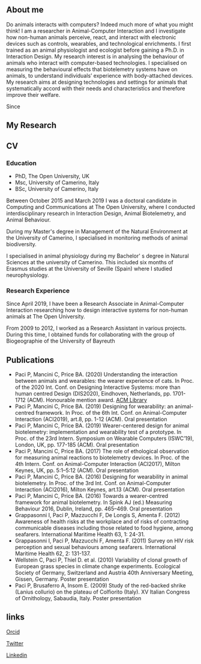## About me

Do animals interacts with computers? Indeed much more of what you might think! I am a researcher in Animal-Computer Interaction and I investigate how non-human animals perceive, react, and interact with electronic devices such as controls, wearables, and technological enrichments. I first trained as an animal physiologist and ecologist before gaining a Ph.D. in Interaction Design. My research interest is in analysing the behaviour of animals who interact with computer-based technologies. I specialised on measuring the behavioural effects that biotelemetry systems have on animals, to understand individuals’ experience with body-attached devices. My research aims at designing technologies and settings for animals that systematically accord with their needs and characteristics and therefore improve their welfare.

Since 

## My Research

## CV

### Education

- PhD, The Open University, UK
- Msc, University of Camerino, Italy
- BSc, University of Camerino, Italy

Between October 2015 and March 2019 I was a doctoral candidate in Computing and Communications at The Open University, where I conducted interdisciplinary research in Interaction Design, Animal Biotelemetry, and Animal Behaviour.

During my Master's degree in Management of the Natural Environment at the University of Camerino, I specialised in monitoring methods of animal biodiversity.

I specialised in animal physiology during my Bachelor' s degree in Natural Sciences at the university of Camerino. This included six months of Erasmus studies at the University of Seville (Spain) where I studied neurophysiology.

### Research Experience
Since April 2019, I have been a Research Associate in Animal-Computer Interaction researching how to design interactive systems for non-human animals at The Open University.

From 2009 to 2012, I worked as a Research Assistant in various projects.
During this time, I obtained funds for collaborating with the group of Biogeographie of the University of Bayreuth

## Publications

- Paci P, Mancini C, Price BA. (2020) Understanding the interaction between animals and wearables: the wearer experience of cats. In Proc. of the 2020 Int. Conf. on Designing Interactive Systems: more than human centred Design (DIS2020), Eindhoven, Netherlands, pp. 1701-1712 (ACM). Honourable mention award. [ACM Library](https://dl.acm.org/doi/abs/10.1145/3357236.3395546)
- Paci P, Mancini C, Price BA. (2019) Designing for wearability: an animal-centred framework. In Proc. of the 6th Int. Conf. on Animal-Computer Interaction (ACI2019), art.8, pp. 1-12 (ACM). Oral presentation
- Paci P, Mancini C, Price BA. (2019) Wearer-centered design for animal biotelemetry: implementation and wearability test of a prototype. In Proc. of the 23rd Intern. Symposium on Wearable Computers (ISWC’19), London, UK, pp. 177-185 (ACM). Oral presentation
- Paci P, Mancini C, Price BA. (2017) The role of ethological observation for measuring animal reactions to biotelemetry devices. In Proc. of the 4th Intern. Conf. on Animal-Computer Interaction (ACI2017), Milton Keynes, UK, pp. 5:1–5:12 (ACM). Oral presentation
- Paci P, Mancini C, Price BA. (2016) Designing for wearability in animal biotelemetry. In Proc. of the 3rd Int. Conf. on Animal-Computer Interaction (ACI2016), Milton Keynes, art.13 (ACM). Oral presentation
- Paci P, Mancini C, Price BA. (2016) Towards a wearer-centred framework for animal biotelemetry. In Spink AJ (ed.) Measuring Behaviour 2016, Dublin, Ireland, pp. 465–469. Oral presentation
- Grappasonni I, Paci P, Mazzucchi F, De Longis S, Amenta F. (2012) Awareness of health risks at the workplace and of risks of contracting communicable diseases including those related to food hygiene, among seafarers. International Maritime Health 63, 1: 24-31.
- Grappasonni I, Paci P, Mazzucchi F, Amenta F. (2011) Survey on HIV risk perception and sexual behaviours among seafarers. International Maritime Health 62, 2: 131-137.
- Wellstein C, Paci P, Thiel D. et al. (2010) Variability of clonal growth of European grass species in climate change experiments. Ecological Society of Germany, Switzerland and Austria 40th Anniversary Meeting, Gissen, Germany. Poster presentation
- Paci P, Brusaferro A, Insom E. (2009) Study of the red-backed shrike (Lanius collurio) on the plateau of Colfiorito (Italy). XV Italian Congress of Ornithology, Sabaudia, Italy. Poster presentation

## links
[Orcid](https://orcid.org/0000-0002-6128-4516)

[Twitter](https://twitter.com/home?lang=it)

[Linkedin](https://www.linkedin.com/in/patrizia-paci-820614206/)
